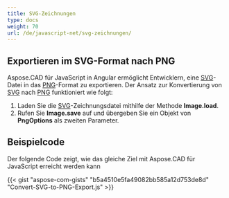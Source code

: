 ```yaml
---
title: SVG-Zeichnungen
type: docs
weight: 70
url: /de/javascript-net/svg-zeichnungen/
---
```


## **Exportieren im SVG-Format nach PNG**

Aspose.CAD für JavaScript in Angular ermöglicht Entwicklern, eine [SVG](https://docs.fileformat.com/page-description-language/svg/)-Datei in das [PNG](https://docs.fileformat.com/image/png/)-Format zu exportieren.
Der Ansatz zur Konvertierung von [SVG](https://docs.fileformat.com/page-description-language/svg/) nach [PNG](https://docs.fileformat.com/image/png/) funktioniert wie folgt:

1. Laden Sie die [SVG](https://docs.fileformat.com/page-description-language/svg/)-Zeichnungsdatei mithilfe der Methode **Image.load**.
1. Rufen Sie **Image.save** auf und übergeben Sie ein Objekt von **PngOptions** als zweiten Parameter.

## Beispielcode

Der folgende Code zeigt, wie das gleiche Ziel mit Aspose.CAD für JavaScript erreicht werden kann

{{< gist "aspose-com-gists" "b5a4510e5fa49082bb585a12d753de8d" "Convert-SVG-to-PNG-Export.js" >}}
